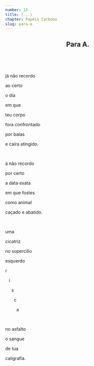 ```yaml
---
number: 13
title: (...)
chapter: Papéis Carbono
slug: para-a
---
```


## &nbsp;&nbsp;&nbsp;&nbsp;&nbsp;&nbsp;&nbsp;&nbsp;&nbsp;&nbsp;&nbsp;&nbsp;&nbsp;&nbsp;&nbsp;&nbsp;&nbsp;&nbsp;&nbsp;&nbsp;&nbsp;&nbsp;&nbsp;&nbsp;&nbsp;&nbsp;&nbsp;&nbsp;&nbsp;&nbsp;&nbsp;&nbsp;&nbsp;&nbsp;&nbsp;&nbsp;&nbsp;&nbsp; **Para A.**

&nbsp;

&nbsp;

já não recordo

ao certo

o dia

em que

teu corpo

fora confrontado

por balas

e caíra atingido.

&nbsp;

á não recordo

por certo

a data exata

em que fostes

como animal

caçado e abatido.

&nbsp;

uma

cicatriz

no supercílio

esquerdo

r

&nbsp;&nbsp;&nbsp;i

&nbsp;&nbsp;&nbsp;&nbsp;&nbsp;s

&nbsp;&nbsp;&nbsp;&nbsp;&nbsp;&nbsp;&nbsp;c

&nbsp;&nbsp;&nbsp;&nbsp;&nbsp;&nbsp;&nbsp;&nbsp;&nbsp;a

&nbsp;

no asfalto

o sangue

de tua

caligrafia.
